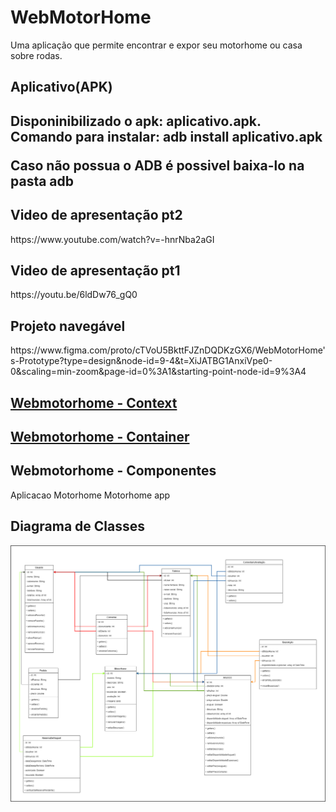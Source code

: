 # WebMotorHome
Uma aplicação que permite encontrar e expor seu motorhome ou casa sobre rodas. 


<h2>Aplicativo(APK)<h2>
<p> Disponinibilizado o apk: aplicativo.apk. Comando para instalar: adb install aplicativo.apk</p>
<p> Caso não possua o ADB é possivel baixa-lo na pasta adb</p>


<h2>Video de apresentação pt2</h2>  
https://www.youtube.com/watch?v=-hnrNba2aGI

<h2>Video de apresentação pt1</h2>  
https://youtu.be/6ldDw76_gQ0

<h2>Projeto navegável</h2>
https://www.figma.com/proto/cTVoU5BkttFJZnDQDKzGX6/WebMotorHome's-Prototype?type=design&node-id=9-4&t=XiJATBG1AnxiVpe0-0&scaling=min-zoom&page-id=0%3A1&starting-point-node-id=9%3A4  

<a href="/Arquitetura/docs/HOME.md"><h2>Webmotorhome - Context</h2></a>

<a href="/Arquitetura/docs/Webmotorhome/HOME.md"><h2>Webmotorhome - Container</h2></a>

<h2>Webmotorhome - Componentes</h2>
<a src="/Arquitetura/docs/Webmotorhome/Aplicacao Motorhome/HOME.md">Aplicacao Motorhome</a>
<a src="/Arquitetura/docs/Webmotorhome/Motorhome app/HOME.md">Motorhome app</a>

<h2>Diagrama de Classes</h2>
<img src="/Diagrama de classe.png">

